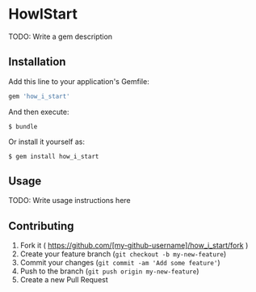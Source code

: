 # HowIStart

TODO: Write a gem description

## Installation

Add this line to your application's Gemfile:

```ruby
gem 'how_i_start'
```

And then execute:

    $ bundle

Or install it yourself as:

    $ gem install how_i_start

## Usage

TODO: Write usage instructions here

## Contributing

1. Fork it ( https://github.com/[my-github-username]/how_i_start/fork )
2. Create your feature branch (`git checkout -b my-new-feature`)
3. Commit your changes (`git commit -am 'Add some feature'`)
4. Push to the branch (`git push origin my-new-feature`)
5. Create a new Pull Request
